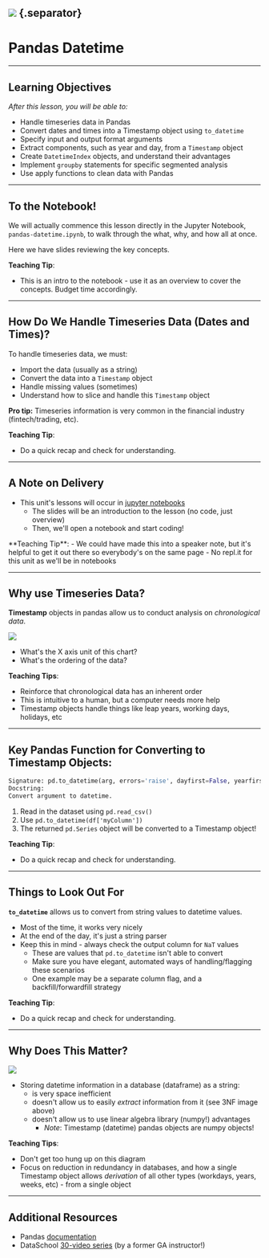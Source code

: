 <!--
---
title: Pandas Datetime
type: lesson
duration: "0:45"
---
-->

## ![](https://s3.amazonaws.com/python-ga/images/GA_Cog_Medium_White_RGB.png)  {.separator}

<h1>Pandas Datetime</h1>

<!--

## Overview
This is an intro to the notebook - use it as an overview to cover the concepts. Budget time accordingly.

## Important Notes or Prerequisites

- There are **Class Questions** littered throughout the notebook. Use as much/little time on these as you see fit relative to how your class is pacing
- This lesson includes high level slides and a Notebook. To present this content, it is recommended you begin directly with the Jupyter Notebook. The student slides contain the wrap-up of the big ideas covered in the notebook.


---

## Learning Objectives
*After this lesson, you will be able to:*

- Handle timeseries data in pandas
- Convert dates and times into a Timestamp object using to_datetime
- Specify input and output format arguments
- Extract components, such as year and day, from a Timestamp object
- Create DatetimeIndex objects, and understand their advantages
- Implement groupby statements for specific segmented analysis
- Use apply functions to clean data with Pandas

## Duration
45 minutes.

---

## Suggested Agenda

|    Time     | Activity | Purpose |
|-------------|----------|---------|
| 0:00 - 0:03 | Welcome |
| 0:03 - 0:08 | Datetime Objects |
| 0:08 - 0:11 | Timestamp and Period Objects |
| 0:11 - 0:25 | Converting Datetime Objects |
| 0:25 - 0:30 | Handling Nulls |
| 0:30 - 0:40 | Exercise |
| 0:40 - 0:45 | Summary |

## Materials and Preparation
- Send out the link to the presentation slides, and help students download the Notebook.

## Differentiation and Extensions

- If students are excelling in the first half, consider deeper discussions.
- If students are struggling, hone the conceptual elements of each portion heavily - the **why**. Note that the order of these lessons is in order of importance, so even if the latter half is rushed, students will still be covering the major points.

-->

---

## Learning Objectives
*After this lesson, you will be able to:*

- Handle timeseries data in Pandas
- Convert dates and times into a Timestamp object using `to_datetime`
- Specify input and output format arguments
- Extract components, such as year and day, from a `Timestamp` object
- Create `DatetimeIndex` objects, and understand their advantages
- Implement `groupby` statements for specific segmented analysis
- Use apply functions to clean data with Pandas

---

## To the Notebook!

We will actually commence this lesson directly in the Jupyter Notebook, `pandas-datetime.ipynb`, to walk through the what, why, and how all at once.

Here we have slides reviewing the key concepts.

<aside class="notes">

**Teaching Tip**:

- This is an intro to the notebook - use it as an overview to cover the concepts. Budget time accordingly.

</aside>

---

## How Do We Handle Timeseries Data (Dates and Times)?

To handle timeseries data, we must:

- Import the data (usually as a string)
- Convert the data into a `Timestamp` object
- Handle missing values (sometimes)
- Understand how to slice and handle this `Timestamp` object

**Pro tip:** Timeseries information is very common in the financial industry (fintech/trading, etc).

<aside class="notes">

**Teaching Tip**:

- Do a quick recap and check for understanding.

</aside>

---

## A Note on Delivery

- This unit's lessons will occur in [jupyter notebooks](http://jupyter.org/)
  - The slides will be an introduction to the lesson (no code, just overview)
  - Then, we'll open a notebook and start coding!

<aside class="notes">
**Teaching Tip**:
- We could have made this into a speaker note, but it's helpful to get it out there so everybody's on the same page
- No repl.it for this unit as we'll be in notebooks

</aside>

---

## Why use Timeseries Data?

**Timestamp** objects in pandas allow us to conduct analysis on _chronological data_.

![](http://pandas.pydata.org/pandas-docs/version/0.13/_images/series_plot_basic.png)

- What's the X axis unit of this chart?
- What's the ordering of the data?

<aside class="notes">

**Teaching Tips**:

- Reinforce that chronological data has an inherent order
- This is intuitive to a human, but a computer needs more help
- Timestamp objects handle things like leap years, working days, holidays, etc

</aside>

---

## Key Pandas Function for Converting to Timestamp Objects:

```python
Signature: pd.to_datetime(arg, errors='raise', dayfirst=False, yearfirst=False, utc=None, box=True, format=None, exact=True, unit=None, infer_datetime_format=False, origin='unix', cache=False)
Docstring:
Convert argument to datetime.
```

1. Read in the dataset using `pd.read_csv()`
2. Use `pd.to_datetime(df['myColumn'])`
3. The returned `pd.Series` object will be converted to a Timestamp object!

<aside class="notes">

**Teaching Tip**:

- Do a quick recap and check for understanding.

</aside>

---

## Things to Look Out For

**`to_datetime`** allows us to convert from string values to datetime values.

- Most of the time, it works very nicely
- At the end of the day, it's just a string parser
- Keep this in mind - always check the output column for `NaT` values
  - These are values that `pd.to_datetime` isn't able to convert
  - Make sure you have elegant, automated ways of handling/flagging these scenarios
  - One example may be a separate column flag, and a backfill/forwardfill strategy

<aside class="notes">

**Teaching Tip**:

- Do a quick recap and check for understanding.

</aside>

---

## Why Does This Matter?

![](http://gazetemege.com/wp-content/uploads/2015/11/Database-Normalization.jpg)

- Storing datetime information in a database (dataframe) as a string:
  - is very space inefficient
  - doesn't allow us to easily _extract_ information from it (see 3NF image above)
  - doesn't allow us to use linear algebra library (numpy!) advantages
    - _Note_: Timestamp (datetime) pandas objects are numpy objects!

<aside class="notes">

**Teaching Tips**:

- Don't get too hung up on this diagram
- Focus on reduction in redundancy in databases, and how a single Timestamp object allows _derivation_ of all other types (workdays, years, weeks, etc) - from a single object

</aside>

---

## Additional Resources

- Pandas [documentation](https://pandas.pydata.org/pandas-docs/stable/)
- DataSchool [30-video series](http://www.dataschool.io/easier-data-analysis-with-pandas/) (by a former GA instructor!)
